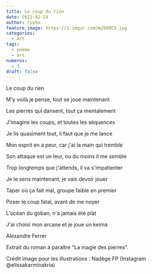 ```yaml
---
title: Le coup du rien
date: 2022-02-24
author: ryoka
feature_image: https://i.imgur.com/m2b9OCX.jpg
categories:
  - Art
tags:
  - poème
  - art
numeros: 
  - 3
draft: false
---
```


Le coup du rien


M'y voilà je pense, tout se joue maintenant

Les pierres qui dansent, tout ça mentalement

J'imagine les coups, et toutes les séquences

Je lis quasiment tout, il faut que je me lance



Mon esprit en a peur, car j'ai la main qui tremble

Son attaque est un leur, ou du moins il me semble

Trop longtemps que j'attends, il va s'impatienter

Je le sens maintenant, je vais devoir jouer



Taper où ça fait mal, groupe faible en premier

Poser le coup fatal, avant de me noyer

L'océan du goban, n'a jamais été plat

J'ai choisi mon arcane et je joue un keima


Alexandre Ferrer



Extrait du roman à paraître "La magie des pierres".

Crédit image pour les illustrations : Nadège FP (Instagram @elissakarminakria)
